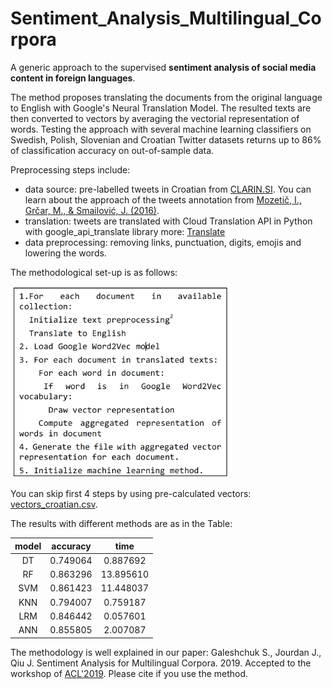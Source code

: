 # Sentiment_Analysis_Multilingual_Corpora
A generic approach to the supervised **sentiment analysis of social media content in foreign languages**.

The method proposes translating the documents from the original language to English with Google's Neural Translation Model. 
The resulted texts are then converted to vectors by averaging the vectorial representation of words. 
Testing the approach with several machine learning classifiers on Swedish, Polish, Slovenian and Croatian Twitter datasets returns up to 86% of classification accuracy on out-of-sample data.

Preprocessing steps include:
* data source: pre-labelled tweets in Croatian from [CLARIN.SI](https://www.clarin.si/repository/xmlui/). You can learn about the approach of the tweets annotation from [Mozetič, I., Grčar, M., & Smailović, J. (2016)](https://journals.plos.org/plosone/article?id=10.1371/journal.pone.0155036).
* translation: tweets are translated with Cloud Translation API in Python with google_api_translate library more: [Translate](https://pypi.org/project/google-api-translate/)
* data preprocessing: removing links, punctuation, digits, emojis and lowering the words.

The methodological set-up is as follows:

<img src=https://github.com/GSukr/Sentiment_Analysis_Multilingual_Corpora/blob/master/fig1.png width=350>


You can skip first 4 steps by using pre-calculated vectors: [vectors_croatian.csv](https://github.com/GSukr/Sentiment_Analysis_Multilingual_Corpora/blob/master/vectors_croatian.csv).

The results with different methods are as in the Table:

|model|accuracy	|time     |
|:----:| :----:  |  :----:|
|	DT	|0.749064	|0.887692 |
|	RF	|0.863296	|13.895610|
|	SVM	|0.861423	|11.448037|
|	KNN	|0.794007	|0.759187 |
|	LRM	|0.846442	|0.057601 |
|	ANN	|0.855805	|2.007087 |


The methodology is well explained in our paper: Galeshchuk S., Jourdan J., Qiu J. Sentiment Analysis for Multilingual Corpora. 2019. Accepted to the workshop of [ACL'2019](http://www.acl2019.org/EN/call-for-papers.xhtml).
Please cite if you use the method.

